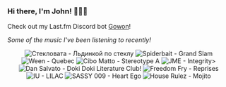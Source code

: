 ### Hi there, I'm John! 🏄🏻‍♂️

Check out my Last.fm Discord bot [Gowon](http://gowon.ca)!

_Some of the music I've been listening to recently!_


<!-- lastfm -->
<p align="center"><img src="https://lastfm.freetls.fastly.net/i/u/64s/a07d980bf143451c8c6dd3fb80406c78.jpg" title="Стекловата - Льдинкой по стеклу"> <img src="https://lastfm.freetls.fastly.net/i/u/64s/98ca7ed77db94d9bcd1c3911370c0eb2.jpg" title="Spiderbait - Grand Slam"> <img src="https://lastfm.freetls.fastly.net/i/u/64s/adf9b04c01c346b5b866a63c7a281d9b.png" title="Ween - Quebec"> <img src="https://lastfm.freetls.fastly.net/i/u/64s/1f8d90a1650c4471c40da27cc4add578.png" title="Cibo Matto - Stereotype A"> <img src="https://lastfm.freetls.fastly.net/i/u/64s/f061302e406b0d91e41b3e58c35bb645.jpg" title="JME - Integrity>"> <img src="https://lastfm.freetls.fastly.net/i/u/64s/f0e769aa96a5ed1e1f60a31e399d355e.jpg" title="Dan Salvato - Doki Doki Literature Club!"> <img src="https://lastfm.freetls.fastly.net/i/u/64s/d218370a7928ff53e9ea6643ed3471ad.jpg" title="Freedom Fry - Reprises"> <img src="https://lastfm.freetls.fastly.net/i/u/64s/da6b3c85e51323e0ea383609c5196353.png" title="IU - LILAC"> <img src="https://lastfm.freetls.fastly.net/i/u/64s/6be26fd33eff3b921ef5b9e006f02eca.jpg" title="SASSY 009 - Heart Ego"> <img src="https://lastfm.freetls.fastly.net/i/u/64s/cd8247e8c88e4213813023a6589e67fb.png" title="House Rulez - Mojito"> </p>
